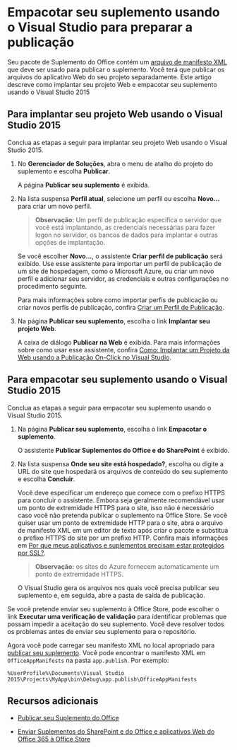 # <a name="package-your-add-in-using-visual-studio-to-prepare-for-publishing"></a>Empacotar seu suplemento usando o Visual Studio para preparar a publicação

Seu pacote de Suplemento do Office contém um [arquivo de manifesto XML](../overview/add-in-manifests.md) que deve ser usado para publicar o suplemento. Você terá que publicar os arquivos do aplicativo Web do seu projeto separadamente. Este artigo descreve como implantar seu projeto Web e empacotar seu suplemento usando o Visual Studio 2015

## <a name="to-deploy-your-web-project-using-visual-studio-2015"></a>Para implantar seu projeto Web usando o Visual Studio 2015

Conclua as etapas a seguir para implantar seu projeto Web usando o Visual Studio 2015.

1. No **Gerenciador de Soluções**, abra o menu de atalho do projeto do suplemento e escolha **Publicar**.
    
    A página **Publicar seu suplemento** é exibida.
    
2. Na lista suspensa **Perfil atual**, selecione um perfil ou escolha **Novo...** para criar um novo perfil.
    
     >**Observação:**  Um perfil de publicação especifica o servidor que você está implantando, as credenciais necessárias para fazer logon no servidor, os bancos de dados para implantar e outras opções de implantação.

    Se você escolher **Novo...**, o assistente **Criar perfil de publicação** será exibido. Use esse assistente para importar um perfil de publicação de um site de hospedagem, como o Microsoft Azure, ou criar um novo perfil e adicionar seu servidor, as credenciais e outras configurações no procedimento seguinte.
    
    Para mais informações sobre como importar perfis de publicação ou criar novos perfis de publicação, confira [Criar um Perfil de Publicação](http://msdn.microsoft.com/pt-BR/library/dd465337.aspx#creating_a_profile).
    
3. Na página **Publicar seu suplemento**, escolha o link **Implantar seu projeto Web**.
    
    A caixa de diálogo **Publicar na Web** é exibida. Para mais informações sobre como usar esse assistente, confira [Como: Implantar um Projeto da Web usando a Publicação On-Click no Visual Studio](http://msdn.microsoft.com/pt-BR/library/dd465337.aspx).
    

## <a name="to-package-your-add-in-using-visual-studio-2015"></a>Para empacotar seu suplemento usando o Visual Studio 2015

Conclua as etapas a seguir para empacotar seu suplemento usando o Visual Studio 2015.

1. Na página **Publicar seu suplemento**, escolha o link **Empacotar o suplemento**.
    
    O assistente **Publicar Suplementos do Office e do SharePoint** é exibido.
    
2. Na lista suspensa **Onde seu site está hospedado?**, escolha ou digite a URL do site que hospedará os arquivos de conteúdo do seu suplemento e escolha **Concluir**.
    
    Você deve especificar um endereço que comece com o prefixo HTTPS para concluir o assistente. Embora seja geralmente recomendável usar um ponto de extremidade HTTPS para o site, isso não é necessário caso você não pretenda publicar o suplemento na Office Store. Se você quiser usar um ponto de extremidade HTTP para o site, abra o arquivo de manifesto XML em um editor de texto após criar o pacote e substitua o prefixo HTTPS do site por um prefixo HTTP. Confira mais informações em [Por que meus aplicativos e suplementos precisam estar protegidos por SSL?](http://msdn.microsoft.com/pt-BR/library/jj591603#bk_q7).
    
     >**Observação:**  os sites do Azure fornecem automaticamente um ponto de extremidade HTTPS.

    O Visual Studio gera os arquivos nos quais você precisa publicar seu suplemento e, em seguida, abre a pasta de saída de publicação. 
    
Se você pretende enviar seu suplemento à Office Store, pode escolher o link **Executar uma verificação de validação** para identificar problemas que possam impedir a aceitação do seu suplemento. Você deve resolver todos os problemas antes de enviar seu suplemento para o repositório.

Agora você pode carregar seu manifesto XML no local apropriado para [publicar seu suplemento](../publish/publish.md). Você pode encontrar o manifesto XML em `OfficeAppManifests` na pasta `app.publish`. Por exemplo:

 `%UserProfile%\Documents\Visual Studio 2015\Projects\MyApp\bin\Debug\app.publish\OfficeAppManifests`


## <a name="additional-resources"></a>Recursos adicionais



- [Publicar seu Suplemento do Office](../publish/publish.md)
    
- [Enviar Suplementos do SharePoint e do Office e aplicativos Web do Office 365 à Office Store](http://msdn.microsoft.com/library/ff075782-1303-4517-91cc-b3d730e9b9ae%28Office.15%29.aspx)
    
